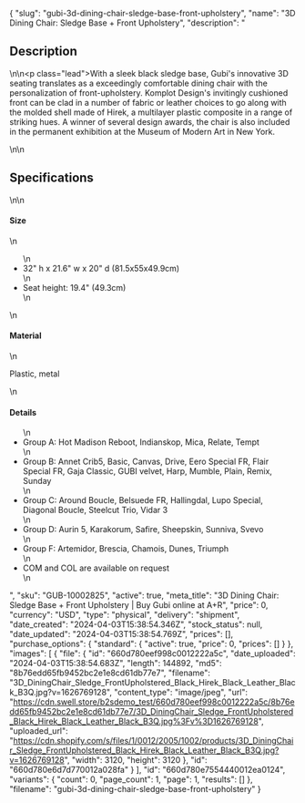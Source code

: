{
  "slug": "gubi-3d-dining-chair-sledge-base-front-upholstery",
  "name": "3D Dining Chair: Sledge Base + Front Upholstery",
  "description": "<h2>Description</h2>\n<!-- split -->\n<p class=\"lead\">With a sleek black sledge base, Gubi's innovative 3D seating translates as a exceedingly comfortable dining chair with the personalization of front-upholstery. Komplot Design's invitingly cushioned front can be clad in a number of fabric or leather choices to go along with the molded shell made of Hirek, a multilayer plastic composite in a range of striking hues. A winner of several design awards, the chair is also included in the permanent exhibition at the Museum of Modern Art in New York.</p>\n<!-- split -->\n<h2>Specifications</h2>\n<!-- split -->\n<h4>Size</h4>\n<ul>\n<li>32\" h x 21.6\" w x 20\" d (81.5x55x49.9cm)</li>\n<li>Seat height: 19.4\" (49.3cm)</li>\n</ul>\n<h4>Material</h4>\n<p>Plastic, metal</p>\n<h4>Details</h4><ul>\n<li>Group A: Hot Madison Reboot, Indianskop, Mica, Relate, Tempt</li>\n<li>Group B: Annet Crib5, Basic, Canvas, Drive, Eero Special FR, Flair Special FR, Gaja Classic, GUBI velvet, Harp, Mumble, Plain, Remix, Sunday</li>\n<li>Group C: Around Boucle, Belsuede FR, Hallingdal, Lupo Special, Diagonal Boucle, Steelcut Trio, Vidar 3</li>\n<li>Group D: Aurin 5, Karakorum, Safire, Sheepskin, Sunniva, Svevo</li>\n<li>Group F: Artemidor, Brescia, Chamois, Dunes, Triumph</li>\n<li>COM and COL are available on request</li>\n</ul>",
  "sku": "GUB-10002825",
  "active": true,
  "meta_title": "3D Dining Chair: Sledge Base + Front Upholstery | Buy Gubi online at A+R",
  "price": 0,
  "currency": "USD",
  "type": "physical",
  "delivery": "shipment",
  "date_created": "2024-04-03T15:38:54.346Z",
  "stock_status": null,
  "date_updated": "2024-04-03T15:38:54.769Z",
  "prices": [],
  "purchase_options": {
    "standard": {
      "active": true,
      "price": 0,
      "prices": []
    }
  },
  "images": [
    {
      "file": {
        "id": "660d780eef998c0012222a5c",
        "date_uploaded": "2024-04-03T15:38:54.683Z",
        "length": 144892,
        "md5": "8b76edd65fb9452bc2e1e8cd61db77e7",
        "filename": "3D_DiningChair_Sledge_FrontUpholstered_Black_Hirek_Black_Leather_Black_B3Q.jpg?v=1626769128",
        "content_type": "image/jpeg",
        "url": "https://cdn.swell.store/b2sdemo_test/660d780eef998c0012222a5c/8b76edd65fb9452bc2e1e8cd61db77e7/3D_DiningChair_Sledge_FrontUpholstered_Black_Hirek_Black_Leather_Black_B3Q.jpg%3Fv%3D1626769128",
        "uploaded_url": "https://cdn.shopify.com/s/files/1/0012/2005/1002/products/3D_DiningChair_Sledge_FrontUpholstered_Black_Hirek_Black_Leather_Black_B3Q.jpg?v=1626769128",
        "width": 3120,
        "height": 3120
      },
      "id": "660d780e6d7d770012a028fa"
    }
  ],
  "id": "660d780e7554440012ea0124",
  "variants": {
    "count": 0,
    "page_count": 1,
    "page": 1,
    "results": []
  },
  "filename": "gubi-3d-dining-chair-sledge-base-front-upholstery"
}